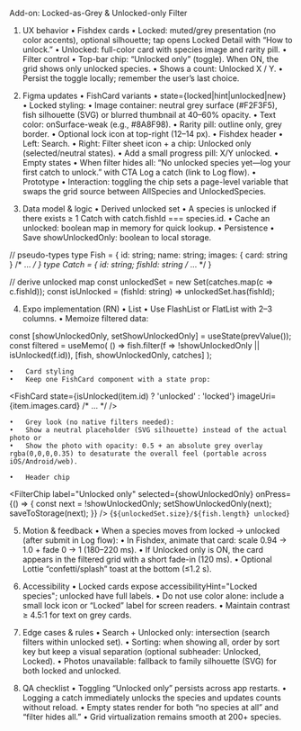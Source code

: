
Add-on: Locked-as-Grey & Unlocked-only Filter

1) UX behavior
	•	Fishdex cards
	•	Locked: muted/grey presentation (no color accents), optional silhouette; tap opens Locked Detail with “How to unlock.”
	•	Unlocked: full-color card with species image and rarity pill.
	•	Filter control
	•	Top-bar chip: “Unlocked only” (toggle). When ON, the grid shows only unlocked species.
	•	Shows a count: Unlocked X / Y.
	•	Persist the toggle locally; remember the user’s last choice.

2) Figma updates
	•	FishCard variants
	•	state={locked|hint|unlocked|new}
	•	Locked styling:
	•	Image container: neutral grey surface (#F2F3F5), fish silhouette (SVG) or blurred thumbnail at 40–60% opacity.
	•	Text color: onSurface-weak (e.g., #8A8F98).
	•	Rarity pill: outline only, grey border.
	•	Optional lock icon at top-right (12–14 px).
	•	Fishdex header
	•	Left: Search.
	•	Right: Filter sheet icon + a chip: Unlocked only (selected/neutral states).
	•	Add a small progress pill: X/Y unlocked.
	•	Empty states
	•	When filter hides all: “No unlocked species yet—log your first catch to unlock.” with CTA Log a catch (link to Log flow).
	•	Prototype
	•	Interaction: toggling the chip sets a page-level variable that swaps the grid source between AllSpecies and UnlockedSpecies.

3) Data model & logic
	•	Derived unlocked set
	•	A species is unlocked if there exists ≥ 1 Catch with catch.fishId === species.id.
	•	Cache an unlocked: boolean map in memory for quick lookup.
	•	Persistence
	•	Save showUnlockedOnly: boolean to local storage.

// pseudo-types
type Fish = { id: string; name: string; images: { card: string } /* … */ }
type Catch = { id: string; fishId: string /* … */ }

// derive unlocked map
const unlockedSet = new Set(catches.map(c => c.fishId));
const isUnlocked = (fishId: string) => unlockedSet.has(fishId);

4) Expo implementation (RN)
	•	List
	•	Use FlashList or FlatList with 2–3 columns.
	•	Memoize filtered data:

const [showUnlockedOnly, setShowUnlockedOnly] = useState(prevValue());
const filtered = useMemo(
  () => fish.filter(f => !showUnlockedOnly || isUnlocked(f.id)),
  [fish, showUnlockedOnly, catches]
);


	•	Card styling
	•	Keep one FishCard component with a state prop:

<FishCard
  state={isUnlocked(item.id) ? 'unlocked' : 'locked'}
  imageUri={item.images.card}
  /* … */
/>


	•	Grey look (no native filters needed):
	•	Show a neutral placeholder (SVG silhouette) instead of the actual photo or
	•	Show the photo with opacity: 0.5 + an absolute grey overlay rgba(0,0,0,0.35) to desaturate the overall feel (portable across iOS/Android/web).

	•	Header chip

<FilterChip
  label="Unlocked only"
  selected={showUnlockedOnly}
  onPress={() => {
    const next = !showUnlockedOnly;
    setShowUnlockedOnly(next);
    saveToStorage(next);
  }}
/>
<Text>{`${unlockedSet.size}/${fish.length} unlocked`}</Text>



5) Motion & feedback
	•	When a species moves from locked → unlocked (after submit in Log flow):
	•	In Fishdex, animate that card: scale 0.94 → 1.0 + fade 0 → 1 (180–220 ms).
	•	If Unlocked only is ON, the card appears in the filtered grid with a short fade-in (120 ms).
	•	Optional Lottie “confetti/splash” toast at the bottom (≤1.2 s).

6) Accessibility
	•	Locked cards expose accessibilityHint="Locked species"; unlocked have full labels.
	•	Do not use color alone: include a small lock icon or “Locked” label for screen readers.
	•	Maintain contrast ≥ 4.5:1 for text on grey cards.

7) Edge cases & rules
	•	Search + Unlocked only: intersection (search filters within unlocked set).
	•	Sorting: when showing all, order by sort key but keep a visual separation (optional subheader: Unlocked, Locked).
	•	Photos unavailable: fallback to family silhouette (SVG) for both locked and unlocked.

8) QA checklist
	•	Toggling “Unlocked only” persists across app restarts.
	•	Logging a catch immediately unlocks the species and updates counts without reload.
	•	Empty states render for both “no species at all” and “filter hides all.”
	•	Grid virtualization remains smooth at 200+ species.
